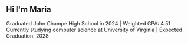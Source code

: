 ## Hi I'm Maria

Graduated John Champe High School in 2024 | Weighted GPA: 4.51
Currently studying computer science at University of Virginia | Expected Graduation: 2028
